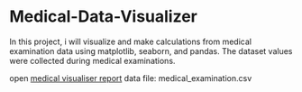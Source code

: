 # Medical-Data-Visualizer

In this project, i will visualize and make calculations from medical examination data using matplotlib, seaborn, and pandas. The dataset values were collected during medical examinations.

open [medical visualiser report](https://github.com/NdongObame/Medical-Data-Visualizer/blob/main/medical%20visualiser.ipynb)
data file: medical_examination.csv
